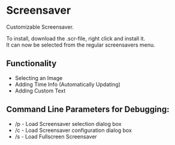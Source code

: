 # Screensaver

Customizable Screensaver.

To install, download the .scr-file, right click and install it.  
It can now be selected from the regular screensavers menu.

## Functionality

* Selecting an Image
* Adding Time Info (Automatically Updating)
* Adding Custom Text

## Command Line Parameters for Debugging:

* /p - Load Screensaver selection dialog box
* /c - Load Screensaver configuration dialog box
* /s - Load Fullscreen Screensaver